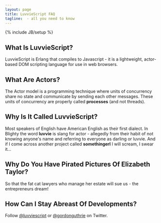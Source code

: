 ```yaml
---
layout: page
title: LuvvieScript FAQ
tagline:  - all you need to know
---
```

{% include JB/setup %}

What Is LuvvieScript?
---------------------

LuvvieScript is Erlang that compiles to Javascript - it is a lightweight, actor-based DOM scripting language for use in web browsers.

What Are Actors?
----------------

The Actor model is a programming technique where units of concurrency share no state and communicate by sending each other messages. These units of concurrency are properly called **processes** (and not threads).


Why Is It Called LuvvieScript?
------------------------------

Most speakers of English have American English as their first dialect. In Blighty the word **luvvie** is slang for actor - allegedly from their habit of not knowing anyone\'s name and referring to everyone as darling or luvvie. And if I come across another project called **somethingerl** I will scream, I swear it...

Why Do You Have Pirated Pictures Of Elizabeth Taylor?
-----------------------------------------------------

So that the fat cat lawyers who manage her estate will sue us - the entrepreneurs dream!

How Can I Stay Abreast Of Developments?
---------------------------------------

Follow <a href='http://twitter.com/luvviescript'>@luvviescript</a> or <a href='http://twitter.com/gordonguthrie'>@gordonguthrie</a> on Twitter.
